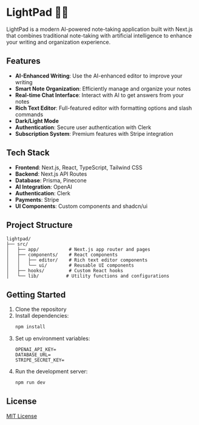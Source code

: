 # LightPad 📝✨

LightPad is a modern AI-powered note-taking application built with Next.js that combines traditional note-taking with artificial intelligence to enhance your writing and organization experience.

## Features

- **AI-Enhanced Writing**: Use the AI-enhanced editor to improve your writing
- **Smart Note Organization**: Efficiently manage and organize your notes
- **Real-time Chat Interface**: Interact with AI to get answers from your notes
- **Rich Text Editor**: Full-featured editor with formatting options and slash commands
- **Dark/Light Mode**
- **Authentication**: Secure user authentication with Clerk
- **Subscription System**: Premium features with Stripe integration

## Tech Stack

- **Frontend**: Next.js, React, TypeScript, Tailwind CSS
- **Backend**: Next.js API Routes
- **Database**: Prisma, Pinecone
- **AI Integration**: OpenAI
- **Authentication**: Clerk
- **Payments**: Stripe
- **UI Components**: Custom components and shadcn/ui

## Project Structure

```
lightpad/
├── src/
│   ├── app/           # Next.js app router and pages
│   ├── components/    # React components
│   │   ├── editor/    # Rich text editor components
│   │   └── ui/        # Reusable UI components
│   ├── hooks/         # Custom React hooks
│   └── lib/          # Utility functions and configurations
```

## Getting Started

1. Clone the repository
2. Install dependencies:
   ```bash
   npm install
   ```
3. Set up environment variables:
   ```
   OPENAI_API_KEY=
   DATABASE_URL=
   STRIPE_SECRET_KEY=
   ```
4. Run the development server:
   ```bash
   npm run dev
   ```

## License

[MIT License](LICENSE)
